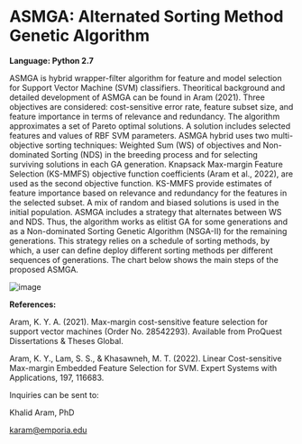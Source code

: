 # ASMGA: Alternated Sorting Method Genetic Algorithm
**Language: Python 2.7**

ASMGA is hybrid wrapper-filter algorithm for feature and model selection for Support Vector Machine (SVM) classifiers. Theoritical background and detailed development of ASMGA can be found in Aram (2021).
Three objectives are considered: cost-sensitive error rate, feature subset size, and feature importance in terms of relevance and redundancy. 
The algorithm approximates a set of Pareto optimal solutions. A solution includes selected features and values of RBF SVM parameters. 
ASMGA hybrid uses two multi-objective sorting techniques: Weighted Sum (WS) of objectives and Non-dominated Sorting (NDS) in the breeding process and for selecting surviving solutions in each GA generation. 
Knapsack Max-margin Feature Selection (KS-MMFS) objective function coefficients (Aram et al., 2022), are used as the second objective function.
KS-MMFS provide estimates of feature importance based on relevance and redundancy for the features in the selected subset. 
A mix of random and biased solutions is used in the initial population. 
ASMGA includes a strategy that alternates between WS and NDS. Thus, the algorithm works as elitist GA for some generations and as a Non-dominated Sorting Genetic Algorithm (NSGA-II) for the remaining generations. 
This strategy relies on a schedule of sorting methods, by which, a user can define deploy different sorting methods per different sequences of generations. 
The chart below shows the main steps of the proposed ASMGA. 

![image](https://user-images.githubusercontent.com/57454095/172543282-334c7c50-1892-4e57-910a-1760a939ed1c.png)


**References:**

Aram, K. Y. A. (2021). Max-margin cost-sensitive feature selection for support vector machines (Order No. 28542293). Available from ProQuest Dissertations & Theses Global.

Aram, K. Y., Lam, S. S., & Khasawneh, M. T. (2022). Linear Cost-sensitive Max-margin Embedded Feature Selection for SVM. Expert Systems with Applications, 197, 116683.


Inquiries can be sent to:

Khalid Aram, PhD

karam@emporia.edu
